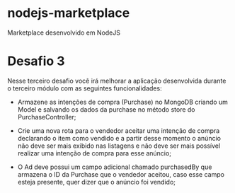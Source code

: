 # nodejs-marketplace
Marketplace desenvolvido em NodeJS

# Desafio 3

Nesse terceiro desafio você irá melhorar a aplicação desenvolvida durante o terceiro módulo
com as seguintes funcionalidades:

- Armazene as intenções de compra (Purchase) no MongoDB criando um Model e salvando
  os dados da purchase no método store do PurchaseController;

- Crie uma nova rota para o vendedor aceitar uma intenção de compra declarando o item
  como vendido e a partir desse momento o anúncio não deve ser mais exibido nas
  listagens e não deve ser mais possível realizar uma intenção de compra para esse anúncio;

- O Ad deve possui um campo adicional chamado purchasedBy que armazena o ID da
  Purchase que o vendedor aceitou, caso esse campo esteja presente, quer dizer que o
  anúncio foi vendido;

